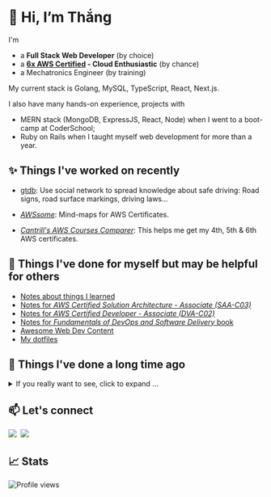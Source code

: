 # 👋 Hi, I’m Thắng

I'm

- a **Full Stack Web Developer** (by choice)
- a **[6x AWS Certified](https://www.credly.com/users/lequangthang/) - Cloud Enthusiastic** (by chance)
- a Mechatronics Engineer (by training)

My current stack is Golang, MySQL, TypeScript, React, Next.js.

I also have many hands-on experience, projects with

- MERN stack (MongoDB, ExpressJS, React, Node) when I went to a boot-camp at CoderSchool;
- Ruby on Rails when I taught myself web development for more than a year.

## ✨ Things I've worked on recently

- [gtdb](https://gtdb.app): Use social network to spread knowledge about safe driving: Road signs, road surface markings, driving laws...

- [_AWSsome_](https://awssome.vercel.app/): Mind-maps for AWS Certificates.

- [_Cantrill's AWS Courses Comparer_](https://cantrill-aws.vercel.app): This helps me get my 4th, 5th & 6th AWS certificates.

## 📔 Things I've done for myself but may be helpful for others

- [Notes about things I learned](https://lethang7794.github.io/notes/)
- [Notes for _AWS Certified Solution Architecture - Associate (SAA-C03)_](https://lethang7794.github.io/aws-sa-associate-saac03)
- [Notes for _AWS Certified Developer - Associate (DVA-C02)_](https://lethang7794.github.io/aws-dev-associate)
- [Notes for _Fundamentals of DevOps and Software Delivery_ book](https://lethang7794.github.io/devops-book/)
- [Awesome Web Dev Content](https://github.com/lethang7794/awesome-web-dev-content)
- [My dotfiles](https://github.com/lethang7794/dotfiles)

## 🦖 Things I've done a long time ago

<details>

<summary>If you really want to see, click to expand ...</summary>

### **With Ruby on Rails**

- Twitter Clone [(Source Code)](https://github.com/lethang7794/rails_sample_app)

  (No more Demo - Heroku shut down their free tier in 2022 😭)

  <a href="#"><img src="https://i.imgur.com/ztPnh4P.png" height="auto" width="300px" target="_blank" ref="noreferrer"></a>

### **With React**

- Muvi - a movie browser - [Demo](https://lqt-movie-browser.netlify.app/)

  <a href="https://lqt-movie-browser.netlify.app/"><img src="https://i.imgur.com/yUCjE2I.png" height="auto" width="500px"></a>

- Github Issue Browser - [Demo](https://lqt-github-issues-browser.netlify.app/)

  <a href="https://lqt-github-issues-browser.netlify.app/"><img src="https://i.imgur.com/jddULLH.png" height="auto" width="500px"></a>

- Weather app - [Demo](https://lqt-weather-app.netlify.app/)

  <a href="https://lqt-weather-app.netlify.app/"><img src="https://i.imgur.com/ZfxCZFq.png" height="auto" width="250px"></a>

- Random Quote Machine - [Demo](https://lqt-quote-machine.netlify.app)

  <a href="https://lqt-quote-machine.netlify.app"><img src="https://i.imgur.com/KevXkMe.png" height="auto" width="250px"></a>

- Rock, Paper, Scissors - [Demo](https://lqt-rps.netlify.app/)

  <a href="https://lqt-rps.netlify.app/"><img src="https://i.imgur.com/0c3sw7n.png" height="auto" width="400px"></a>

### **Responsive Design**

- A Technical Documentation Page - [Demo](https://codepen.io/lethang7794/full/dypWXNK)

  <a href="https://codepen.io/lethang7794/full/dypWXNK"><img src="https://i.imgur.com/UwmPmAq.png" height="auto" width="400px"></a>

- My (outdated) portfolio - [Demo](https://codepen.io/lethang7794/full/BaLmJWM)

  <a href="https://codepen.io/lethang7794/full/BaLmJWM"><img src="https://i.imgur.com/fKlvDDd.png" height="auto" width="400px"></a>

- A travel blog - [Demo](https://codepen.io/lethang7794/full/BaLWZbz)

  <a href="https://codepen.io/lethang7794/full/BaLWZbz"><img src="https://i.imgur.com/VwoLSkL.png" height="auto" width="400px"></a>

- A Product Landing Page - [Demo](https://codepen.io/lethang7794/full/zYKNbmJ)

  <a href="https://codepen.io/lethang7794/full/zYKNbmJ"><img src="https://i.imgur.com/vXJ1KND.png" height="auto" width="400px"></a>

- A Survey Form - [Demo](https://codepen.io/lethang7794/full/YzGNVbd)

  <a href="https://codepen.io/lethang7794/full/YzGNVbd"><img src="https://i.imgur.com/whNqM7t.png" height="auto" width="250px"></a>

- A Tribute Page - [Demo](https://codepen.io/lethang7794/full/XWjpbdj)

  <a href="https://codepen.io/lethang7794/full/XWjpbdj"><img src="https://i.imgur.com/MAccfeg.png" height="auto" width="250px"></a>

### **With HTML, CSS, Javascript**

- BMI Calculator - [Demo](https://lqt-bmi-calculator.netlify.app/)

  <a href="https://lqt-bmi-calculator.netlify.app/"><img src="https://i.imgur.com/1YITKXr.png" height="auto" width="400px"></a>

- Recorder - [Demo](https://lqt-recorder.netlify.app/)

  <a href="https://lqt-recorder.netlify.app/"><img src="https://i.imgur.com/FIfw441.png" height="auto" width="250px"></a>

- Balder - The hero - A canvas game - [Demo](https://balder-the-hero.netlify.app/)

  <a href="https://balder-the-hero.netlify.app/"><img src="https://i.imgur.com/FLau03U.png" height="auto" width="250px"></a>

</details>

## 📫 Let's connect

[<img src="https://img.shields.io/badge/Gmail-D14836?style=for-the-badge&logo=gmail&logoColor=white" />](mailto:lethang7794@gmail.com)  [<img src="https://img.shields.io/badge/GitHub-100000?style=for-the-badge&logo=github&logoColor=white" />](https://github.com/lethang7794)

## 📈 Stats

![Profile views](https://komarev.com/ghpvc/?username=lethang7794&style=for-the-badge&label=PROFILE+VIEWS)
